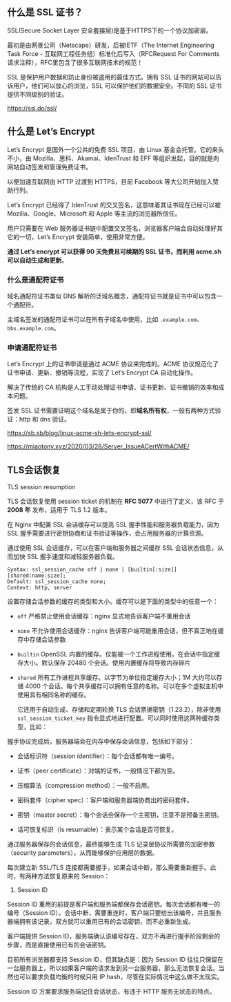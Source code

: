 ## 什么是 SSL 证书？

SSL(Secure Socket Layer 安全套接层)是基于HTTPS下的一个协议加密层。

最初是由网景公司（Netscape）研发，后被IETF（The Internet Engineering Task Force - 互联网工程任务组）标准化后写入（RFCRequest For Comments 请求注释），RFC里包含了很多互联网技术的规范！



SSL 是保护用户数据和防止身份被盗用的最佳方式。拥有 SSL 证书的网站可以告诉用户，他们可以放心的浏览，SSL 可以保护他们的数据安全。不同的 SSL 证书提供不同级别的验证。



https://ssl.do/ssl/



## 什么是 Let’s Encrypt





Let’s Encrypt 是国外一个公共的免费 SSL 项目，由 Linux 基金会托管。它的来头不小，由 Mozilla、思科、Akamai、IdenTrust 和 EFF 等组织发起，目的就是向网站自动签发和管理免费证书。

以便加速互联网由 HTTP 过渡到 HTTPS，目前 Facebook 等大公司开始加入赞助行列。

Let’s Encrypt 已经得了 IdenTrust 的交叉签名，这意味着其证书现在已经可以被 Mozilla、Google、Microsoft 和 Apple 等主流的浏览器所信任。

用户只需要在 Web 服务器证书链中配置交叉签名，浏览器客户端会自动处理好其它的一切，Let’s Encrypt 安装简单，使用非常方便。

**通过 Let’s encrypt 可以获得 90 天免费且可续期的 SSL 证书，而利用 acme.sh 可以自动生成和更新**。



### 什么是通配符证书

域名通配符证书类似 DNS 解析的泛域名概念，通配符证书就是证书中可以包含一个通配符。

主域名签发的通配符证书可以在所有子域名中使用，比如 `.example.com`、`bbs.example.com`。





### 申请通配符证书

Let’s Encrypt 上的证书申请是通过 ACME 协议来完成的。ACME 协议规范化了证书申请、更新、撤销等流程，实现了 Let’s Encrypt CA 自动化操作。

解决了传统的 CA 机构是人工手动处理证书申请、证书更新、证书撤销的效率和成本问题。





签发 SSL 证书需要证明这个域名是属于你的，即**域名所有权**，一般有两种方式验证：http 和 dns 验证。





https://sb.sb/blog/linux-acme-sh-lets-encrypt-ssl/





https://miaotony.xyz/2020/03/28/Server_IssueACertWithACME/





## TLS会话恢复

 TLS session resumption

TLS 会话恢复使用 session ticket 的机制在 **RFC 5077** 中进行了定义，该 RFC 于 **2008 年** 发布，适用于 TLS 1.2 版本。



在 Nginx 中配置 SSL 会话缓存可以提高 SSL 握手性能和服务器负载能力，因为 SSL 握手需要进行密钥协商和证书验证等操作，会占用服务器的计算资源。

通过使用 SSL 会话缓存，可以在客户端和服务器之间缓存 SSL 会话状态信息，从而加快 SSL 握手速度和减轻服务器负载。





```
Syntax: ssl_session_cache off | none | [builtin[:size]] [shared:name:size];
Default: ssl_session_cache none;
Context: http, server
```

设置存储会话参数的缓存的类型和大小。缓存可以是下面的类型中的任意一个：

- `off`    严格禁止使用会话缓存：nginx 显式地告诉客户端不重用会话

- `none`    不允许使用会话缓存：nginx 告诉客户端可能重用会话，但不真正地在缓存中存储会话参数

- `builtin`    OpenSSL 内置的缓存。仅能被一个工作进程使用。在会话中指定缓存大小。默认保存 20480 个会话。使用内置缓存将导致内存碎片

- `shared`    所有工作进程共享缓存。以字节为单位指定缓存大小；1M 大约可以存储 4000 个会话。每个共享缓存可以拥有任意的名称。可以在多个虚拟主机中使用具有相同名称的缓存。

  它还用于自动生成、存储和定期轮换 TLS 会话票据密钥（1.23.2），除非使用 `ssl_session_ticket_key` 指令显式地进行配置。可以同时使用这两种缓存类型，比如：









握手协议完成后，服务器端会在内存中保存会话信息，包括如下部分：

- 会话标识符（session identifier）：每个会话都有唯一编号。

- 证书（peer certificate）：对端的证书，一般情况下都为空。

- 压缩算法（compression method）：一般不启用。

- 密码套件（cipher spec）：客户端和服务器端协商出的密码套件。

- 密钥（master secret）：每个会话会保存一个主密钥，注意不是预备主密钥。

- 话可恢复标识（is resumable）：表示某个会话是否可恢复。

  

通过服务器保存的会话信息，最终能够生成 TLS 记录层协议所需要的加密参数（security parameters），从而能够保护应用层的数据。





每次建立新 SSL/TLS 连接都需要握手，如果会话中断，那么需要重新握手。此时，有两种方法恢复原来的 Session：

1. Session ID

Session ID 重用的前提是客户端和服务端都保存会话密钥。每次会话都有唯一的编号（Session ID）。会话中断，需要重连时，客户端只要给出该编号，并且服务器端拥有该记录，双方就可以重用已有的会话密钥，而不必重新生成。

客户端提供 Session ID，服务端确认该编号存在，双方不再进行握手阶段剩余的步骤，而是直接使用已有的会话密钥。

目前所有浏览器都支持 Session ID，但其缺点是：因为 Session ID 往往只保留在一台服务器上，所以如果客户端的请求发到另一台服务器，那么无法恢复会话。当然也可以要求负载均衡的时候只用 IP hash，尽管在实际情况中这么做不太现实。

Session ID 方案要求服务端记住会话状态，有违于 HTTP 服务无状态的特点。





